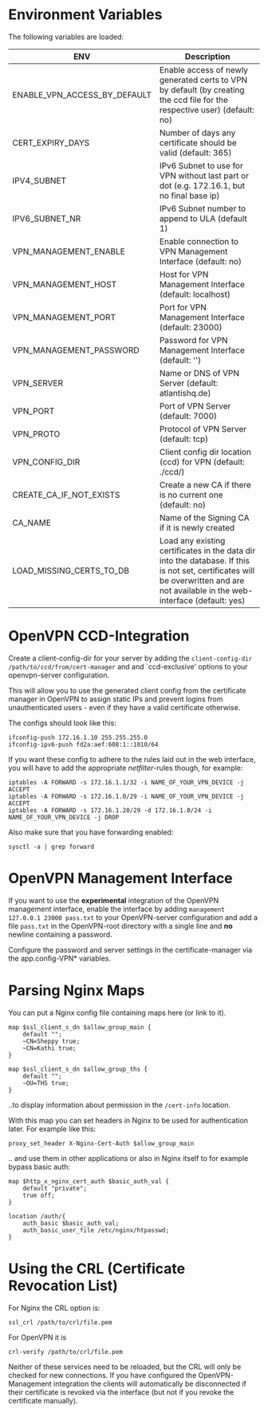 # Environment Variables
The following variables are loaded:

| ENV                           | Description                |
| ----------------------------- | -------------------------- |
| ENABLE_VPN_ACCESS_BY_DEFAULT  | Enable access of newly generated certs to VPN by default (by creating the ccd file for the respective user) (default: no) |
| CERT_EXPIRY_DAYS              | Number of days any certificate should be valid (default: 365) |
| IPV4_SUBNET                   | IPv6 Subnet to use for VPN without last part or dot (e.g. 172.16.1, but no final base ip) |
| IPV6_SUBNET_NR                | IPv6 Subnet number to append to ULA (default 1) |
| VPN_MANAGEMENT_ENABLE         | Enable connection to VPN Management Interface (default: no) |
| VPN_MANAGEMENT_HOST           | Host for VPN Management Interface (default: localhost) |
| VPN_MANAGEMENT_PORT           | Port for VPN Management Interface (default: 23000) |
| VPN_MANAGEMENT_PASSWORD       | Password for VPN Management Interface (default: '') |
| VPN_SERVER                    | Name or DNS of VPN Server (default: atlantishq.de) |
| VPN_PORT                      | Port of VPN Server (default: 7000) |
| VPN_PROTO                     | Protocol of VPN Server (default: tcp) |
| VPN_CONFIG_DIR                | Client config dir location (ccd) for VPN (default: ./ccd/) |
| CREATE_CA_IF_NOT_EXISTS       | Create a new CA if there is no current one (default: no) |
| CA_NAME                       | Name of the Signing CA if it is newly created |
| LOAD_MISSING_CERTS_TO_DB      | Load any existing certificates in the data dir into the database. If this is not set, certificates will be overwritten and are not available in the web-interface (default: yes) |

# OpenVPN CCD-Integration
Create a client-config-dir for your server by adding the `client-config-dir /path/to/ccd/from/cert-manager` and and `ccd-exclusive' options to your openvpn-server configuration.

This will allow you to use the generated client config from the certificate manager in OpenVPN to assign static IPs and prevent logins from unauthenticated users - even if they have a valid certificate otherwise.

The configs should look like this:

    ifconfig-push 172.16.1.10 255.255.255.0
    ifconfig-ipv6-push fd2a:aef:608:1::1010/64

If you want these config to adhere to the rules laid out in the web interface, you will have to add the appropriate *netfilter*-rules though, for example:

    iptables -A FORWARD -s 172.16.1.1/32 -i NAME_OF_YOUR_VPN_DEVICE -j ACCEPT
    iptables -A FORWARD -s 172.16.1.0/29 -i NAME_OF_YOUR_VPN_DEVICE -j ACCEPT
    iptables -A FORWARD -s 172.16.1.20/29 -d 172.16.1.0/24 -i NAME_OF_YOUR_VPN_DEVICE -j DROP

Also make sure that you have forwarding enabled:

    sysctl -a | grep forward

# OpenVPN Management Interface
If you want to use the **experimental** integration of the OpenVPN management interface, enable the interface by adding `management 127.0.0.1 23000 pass.txt` to your OpenVPN-server configuration and add a file `pass.txt` in the OpenVPN-root directory with a single line and **no** newline containing a password.

Configure the password and server settings in the certificate-manager via the app.config-VPN\* variables.

# Parsing Nginx Maps
You can put a Nginx config file containing maps here (or link to it).

    map $ssl_client_s_dn $allow_group_main {
        default "";
        ~CN=Sheppy true;
        ~CN=Kathi true;
    }
    
    map $ssl_client_s_dn $allow_group_ths {
        default "";
        ~OU=THS true;
    }

..to display information about permission in the `/cert-info` location.

With this map you can set headers in Nginx to be used for authentication later. For example like this:

    proxy_set_header X-Nginx-Cert-Auth $allow_group_main

.. and use them in other applications or also in Nginx itself to for example bypass basic auth:

    map $http_x_nginx_cert_auth $basic_auth_val {
        default "private";
        true off;
    }

    location /auth/{
        auth_basic $basic_auth_val;
        auth_basic_user_file /etc/nginx/htpasswd;
    }

# Using the CRL (Certificate Revocation List)
For Nginx the CRL option is:

    ssl_crl /path/to/crl/file.pem

For OpenVPN it is

    crl-verify /path/to/crl/file.pem

Neither of these services need to be reloaded, but the CRL will only be checked for new connections.
If you have configured the OpenVPN-Management integration the clients will automatically be disconnected if their certificate is revoked via the interface (but not if you revoke the certificate manually).
